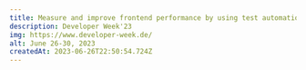 ```yaml
---
title: Measure and improve frontend performance by using test automation
description: Developer Week'23
img: https://www.developer-week.de/
alt: June 26-30, 2023
createdAt: 2023-06-26T22:50:54.724Z
---
```

